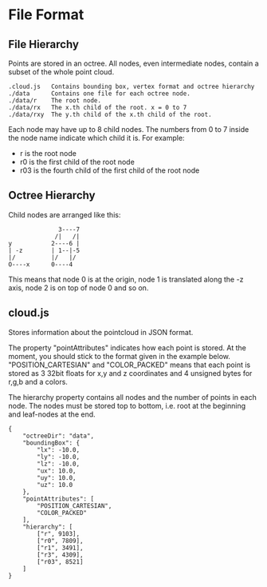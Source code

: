 # File Format

## File Hierarchy

Points are stored in an octree. All nodes, even intermediate nodes, contain a subset of the whole point cloud.

    .cloud.js	Contains bounding box, vertex format and octree hierarchy
    ./data		Contains one file for each octree node.
    ./data/r	The root node.
    ./data/rx	The x.th child of the root. x = 0 to 7
    ./data/rxy	The y.th child of the x.th child of the root.

Each node may have up to 8 child nodes. The numbers from 0 to 7 inside the node name indicate which child it is. For example:
* r is the root node
* r0 is the first child of the root node
* r03 is the fourth child of the first child of the root node

## Octree Hierarchy

Child nodes are arranged like this:

				  3----7
			     /|   /|
    y 			2----6 |
    | -z		| 1--|-5
    |/			|/   |/
    O----x		0----4

This means that node 0 is at the origin, node 1 is translated along the -z axis, node 2 is on top of node 0 and so on.

## cloud.js

Stores information about the pointcloud in JSON format.

The property "pointAttributes" indicates how each point is stored. At the moment, you should stick to the format given in the example below. "POSITION_CARTESIAN" and "COLOR_PACKED" means that each point is stored as 3 32bit floats for x,y and z coordinates and 4 unsigned bytes for r,g,b and a colors.

The hierarchy property contains all nodes and the number of points in each node. The nodes must be stored top to bottom, i.e. root at the beginning and leaf-nodes at the end.

    {
    	"octreeDir": "data",
    	"boundingBox": {
    		"lx": -10.0,
    		"ly": -10.0,
    		"lz": -10.0,
    		"ux": 10.0,
    		"uy": 10.0,
    		"uz": 10.0
    	},
    	"pointAttributes": [
    		"POSITION_CARTESIAN",
    		"COLOR_PACKED"
    	],
    	"hierarchy": [
    		["r", 9103],
    		["r0", 7809],
    		["r1", 3491],
    		["r3", 4309],
    		["r03", 8521]
    	]
    }